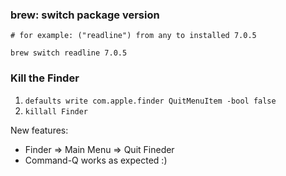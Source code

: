 ### brew: switch package version

```shell
# for example: ("readline") from any to installed 7.0.5

brew switch readline 7.0.5
```

### Kill the Finder

1. `defaults write com.apple.finder QuitMenuItem -bool false`
2. `killall Finder`

New features:
  - Finder => Main Menu => Quit Fineder
  - Command-Q works as expected :)
